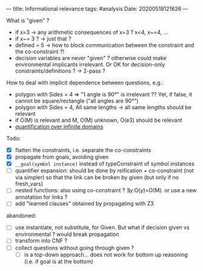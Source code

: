 –-
title: Informational relevance
tags: #analysis
Date: 20200518121626
–-

What is "given"  ?
* if x=3 → any arithmetic consequences of x=3 ?  x<4, x~=4, …
* if x~= 3 ? → just that ?
* defined = 5 → how to block communication between the constraint and the co-constraint ?!
* decision variables are never "given" ? otherwise could make environmental implicants irrelevant.  Or OK for decision-only constraints/definitions ? → 2-pass ?

How to deal with implicit dependence between questions, e.g.:
* polygon with Sides = 4 ⇒ "1 angle is 90°" is irrelevant ??  Yet, if false, it cannot be square/rectangle ("all angles are 90°")
* polygon with Sides = 4, All same lengths → all same lengths should be relevant
* if O(M) is relevant and M, O(M) unknown, O(e3) should be relevant
* [quantification over infinite domains](https://autoconfigparam.herokuapp.com/?G4ewxghgRgrgNhATgTwAQG8BQAzAFIgUwjgEoAuQ4zABUwF9NMAXACwJBQ0YEIAPAbUpwAuqmSCiIsql4BeADzJZAPlR5eJBXmQkAdKhy4AjCWWyATLszpqqeQFo1uc6dlHddA4waYA5iGJUWkxgAEsCAHdUAl4ABwgAOwATAiTGIA)

Todo:
- [x] flatten the constraints, i.e. separate the co-constraints
- [x] propagate from goals, avoiding given
- [x] `__goal(symbol instance)` instead of typeConstraint of symbol instances
- [ ] quantifier expansion: should be done by reification + co-constraint (not via simpler) so that the link can be broken by given (but only if no fresh_vars)
- [ ] nested functions: also using co-constraint ? ∃y:O(y)=O(M).  or use a new annotation for links ?
- [ ] add "learned clauses" obtained by propagating with Z3

abandoned:
- [ ] use instantiate, not substitute, for Given. But what if decision given vs environmental ? would break propagation
- [ ] transform into CNF ?
- [ ] collect questions without going through given ?
    - [ ] is a top-down approach… does not work for bottom up reasoning (i.e. if goal is at the bottom)